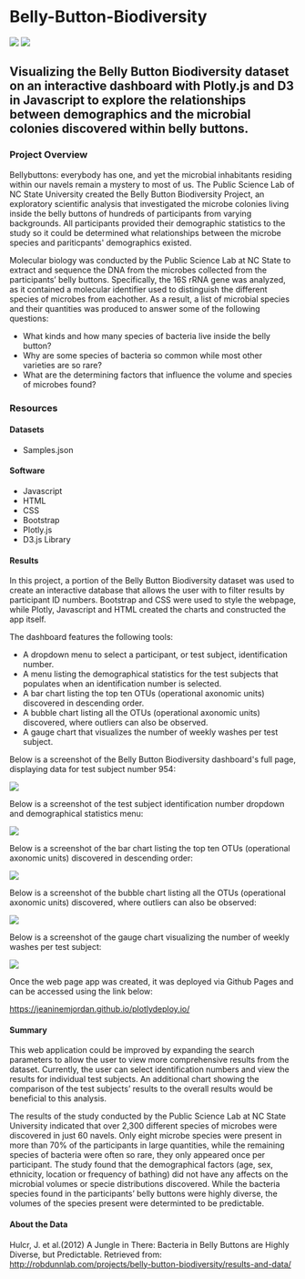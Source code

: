 # Belly-Button-Biodiversity

![](static/images/bacgif.gif) ![](static/images/bacteriagif2.gif) 

## Visualizing the Belly Button Biodiversity dataset on an interactive dashboard with Plotly.js and D3 in Javascript to explore the relationships between demographics and the microbial colonies discovered within belly buttons. 
 
### Project Overview
Bellybuttons: everybody has one, and yet the microbial inhabitants residing within our navels remain a mystery to most of us. The Public Science Lab of NC State University created the Belly Button Biodiversity Project, an exploratory scientific analysis that investigated the microbe colonies living inside the belly buttons of hundreds of participants from varying backgrounds. All participants provided their demographic statistics to the study so it could be determined what relationships between the microbe species and pariticpants' demographics existed. 

Molecular biology was conducted by the Public Science Lab at NC State to extract and sequence the DNA from the microbes collected from the participants’ belly buttons. Specifically, the 16S rRNA gene was analyzed, as it contained a molecular identifier used to distinguish the different species of microbes from eachother. As a result, a list of microbial species and their quantities was produced to answer some of the following questions:

* What kinds and how many species of bacteria live inside the belly button?
* Why are some species of bacteria so common while most other varieties are so rare?
* What are the determining factors that influence the volume and species of microbes found?

### Resources

#### Datasets

* Samples.json

#### Software

* Javascript
* HTML
* CSS
* Bootstrap
* Plotly.js
* D3.js Library

#### Results
In this project, a portion of the Belly Button Biodiversity dataset was used to create an interactive database that allows the user with to filter results by participant ID numbers. Bootstrap and CSS were used to style the webpage, while Plotly, Javascript and HTML created the charts and constructed the app itself.  

The dashboard features the following tools:

* A dropdown menu to select a participant, or test subject, identification number.
* A menu listing the demographical statistics for the test subjects that populates when an identification number is selected.
* A bar chart listing the top ten OTUs (operational axonomic units) discovered in descending order.
* A bubble chart listing all the OTUs (operational axonomic units) discovered, where outliers can also be observed. 
* A gauge chart that visualizes the number of weekly washes per test subject.

Below is a screenshot of the Belly Button Biodiversity dashboard's full page, displaying data for test subject number 954:

![](static/images/fullpage.jpg)

Below is a screenshot of the test subject identification number dropdown and demographical statistics menu:

![](static/images/options.jpg)

Below is a screenshot of the bar chart listing the top ten OTUs (operational axonomic units) discovered in descending order:

![](static/images/bar.jpg)

Below is a screenshot of the bubble chart listing all the OTUs (operational axonomic units) discovered, where outliers can also be observed:

![](static/images/bubble.jpg)

Below is a screenshot of the gauge chart visualizing the number of weekly washes per test subject:

![](static/images/gauge.jpg)

Once the web page app was created, it was deployed via Github Pages and can be accessed using the link below:

https://jeaninemjordan.github.io/plotlydeploy.io/ 

#### Summary

This web application could be improved by expanding the search parameters to allow the user to view more comprehensive results from the dataset. Currently, the user can select identification numbers and view the results for individual test subjects.  An additional chart showing the comparison of the test subjects’ results to the overall results would be beneficial to this analysis. 

The results of the study conducted by the Public Science Lab at NC State University indicated that over 2,300 different species of microbes were discovered in just 60 navels. Only eight microbe species were present in more than 70% of the participants in large quantities, while the remaining species of bacteria were often so rare, they only appeared once per participant. The study found that the demographical factors (age, sex, ethnicity, location or frequency of bathing) did not have any affects on the microbial volumes or specie distributions discovered. While the bacteria species found in the participants’ belly buttons were highly diverse, the volumes of the species present were determinted to be predictable. 

#### About the Data

Hulcr, J. et al.(2012) A Jungle in There: Bacteria in Belly Buttons are Highly Diverse, but Predictable. Retrieved from: http://robdunnlab.com/projects/belly-button-biodiversity/results-and-data/ 
